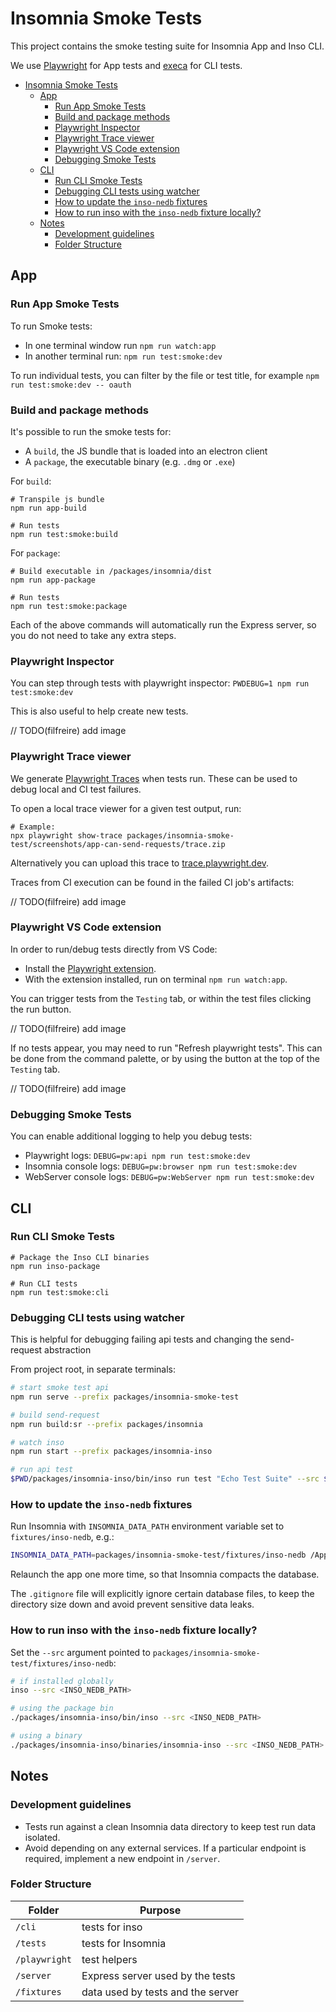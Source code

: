 # Insomnia Smoke Tests

This project contains the smoke testing suite for Insomnia App and Inso CLI.

We use [Playwright](https://github.com/microsoft/playwright) for App tests and [execa](https://github.com/sindresorhus/execa) for CLI tests.

- [Insomnia Smoke Tests](#insomnia-smoke-tests)
  - [App](#app)
    - [Run App Smoke Tests](#run-app-smoke-tests)
    - [Build and package methods](#build-and-package-methods)
    - [Playwright Inspector](#playwright-inspector)
    - [Playwright Trace viewer](#playwright-trace-viewer)
    - [Playwright VS Code extension](#playwright-vs-code-extension)
    - [Debugging Smoke Tests](#debugging-smoke-tests)
  - [CLI](#cli)
    - [Run CLI Smoke Tests](#run-cli-smoke-tests)
    - [Debugging CLI tests using watcher](#debugging-cli-tests-using-watcher)
    - [How to update the `inso-nedb` fixtures](#how-to-update-the-inso-nedb-fixtures)
    - [How to run inso with the `inso-nedb` fixture locally?](#how-to-run-inso-with-the-inso-nedb-fixture-locally)
  - [Notes](#notes)
    - [Development guidelines](#development-guidelines)
    - [Folder Structure](#folder-structure)

## App

### Run App Smoke Tests

To run Smoke tests:

- In one terminal window run `npm run watch:app`
- In another terminal run: `npm run test:smoke:dev`

To run individual tests, you can filter by the file or test title, for example `npm run test:smoke:dev -- oauth`

### Build and package methods

It's possible to run the smoke tests for:

- A `build`, the JS bundle that is loaded into an electron client
- A `package`, the executable binary (e.g. `.dmg` or `.exe`)

For `build`:

```shell
# Transpile js bundle
npm run app-build

# Run tests
npm run test:smoke:build
```

For `package`:

```shell
# Build executable in /packages/insomnia/dist
npm run app-package

# Run tests
npm run test:smoke:package
```

Each of the above commands will automatically run the Express server, so you do not need to take any extra steps.

### Playwright Inspector

You can step through tests with playwright inspector: `PWDEBUG=1 npm run test:smoke:dev`

This is also useful to help create new tests.

// TODO(filfreire) add image

### Playwright Trace viewer

We generate [Playwright Traces](https://playwright.dev/docs/trace-viewer) when tests run. These can be used to debug local and CI test failures.

To open a local trace viewer for a given test output, run:

```shell
# Example:
npx playwright show-trace packages/insomnia-smoke-test/screenshots/app-can-send-requests/trace.zip
```

Alternatively you can upload this trace to [trace.playwright.dev](https://trace.playwright.dev/).

Traces from CI execution can be found in the failed CI job's artifacts:

// TODO(filfreire) add image

### Playwright VS Code extension

In order to run/debug tests directly from VS Code:

- Install the [Playwright extension](https://marketplace.visualstudio.com/items?itemName=ms-playwright.playwright).
- With the extension installed, run on terminal `npm run watch:app`.

You can trigger tests from the `Testing` tab, or within the test files clicking the run button.

// TODO(filfreire) add image

If no tests appear, you may need to run "Refresh playwright tests". This can be done from the command palette, or by using the button at the top of the `Testing` tab.

// TODO(filfreire) add image

### Debugging Smoke Tests

You can enable additional logging to help you debug tests:

- Playwright logs: `DEBUG=pw:api npm run test:smoke:dev`
- Insomnia console logs: `DEBUG=pw:browser npm run test:smoke:dev`
- WebServer console logs: `DEBUG=pw:WebServer npm run test:smoke:dev`

## CLI

### Run CLI Smoke Tests

```shell
# Package the Inso CLI binaries
npm run inso-package

# Run CLI tests
npm run test:smoke:cli
```

### Debugging CLI tests using watcher

This is helpful for debugging failing api tests and changing the send-request abstraction

From project root, in separate terminals:

```sh
# start smoke test api
npm run serve --prefix packages/insomnia-smoke-test

# build send-request
npm run build:sr --prefix packages/insomnia

# watch inso
npm run start --prefix packages/insomnia-inso

# run api test
$PWD/packages/insomnia-inso/bin/inso run test "Echo Test Suite" --src $PWD/packages/insomnia-smoke-test/fixtures/inso-nedb --env Dev --verbose
```

### How to update the `inso-nedb` fixtures

Run Insomnia with `INSOMNIA_DATA_PATH` environment variable set to `fixtures/inso-nedb`, e.g.:

```bash
INSOMNIA_DATA_PATH=packages/insomnia-smoke-test/fixtures/inso-nedb /Applications/Insomnia.app/Contents/MacOS/Insomnia
```

Relaunch the app one more time, so that Insomnia compacts the database.

The `.gitignore` file will explicitly ignore certain database files, to keep the directory size down and avoid prevent sensitive data leaks.

### How to run inso with the `inso-nedb` fixture locally?

Set the `--src` argument pointed to `packages/insomnia-smoke-test/fixtures/inso-nedb`:

```bash
# if installed globally
inso --src <INSO_NEDB_PATH>

# using the package bin
./packages/insomnia-inso/bin/inso --src <INSO_NEDB_PATH>

# using a binary
./packages/insomnia-inso/binaries/insomnia-inso --src <INSO_NEDB_PATH>
```

## Notes

### Development guidelines

- Tests run against a clean Insomnia data directory to keep test run data isolated.
- Avoid depending on any external services. If a particular endpoint is required, implement a new endpoint in `/server`.

### Folder Structure

| Folder       | Purpose                           |
| ------------ | --------------------------------- |
| `/cli`       | tests for inso                    |
| `/tests`     | tests for Insomnia                |
| `/playwright`| test helpers                      |
| `/server`    | Express server used by the tests  |
| `/fixtures`  | data used by tests and the server |
